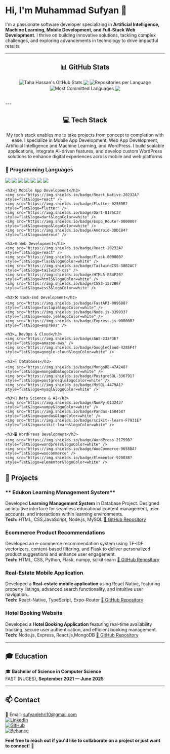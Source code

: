 # Hi, I'm Muhammad Sufyan 👋  
I'm a passionate software developer specializing in **Artificial Intelligence, Machine Learning, Mobile Development, and Full-Stack Web Development**. I thrive on building innovative solutions, tackling complex challenges, and exploring advancements in technology to drive impactful results.

---

<h2 align="center">📊 GitHub Stats</h2>
<p align="center">
  <img align="center" src="https://github-readme-stats.vercel.app/api?username=sufyan20033&theme=monokai&hide_border=false&include_all_commits=true&count_private=true" alt="Taha Hassan's GitHub Stats" />
  <img align="center" src="https://github-readme-stats.vercel.app/api/top-langs/?username=sufyan20033&theme=monokai&hide_border=false&include_all_commits=true&count_private=true&layout=compact&langs_count=90"/>
  <img align="center" src="https://github-profile-summary-cards.vercel.app/api/cards/repos-per-language?username=sufyan20033&theme=monokai" alt="Repositories per Language"/>
  <img align="center" src="https://github-profile-summary-cards.vercel.app/api/cards/most-commit-language?username=sufyan20033&theme=monokai" alt="Most Committed Languages"/>
  <img align="center" src="https://github-readme-streak-stats.herokuapp.com/?"/>
</p>
<br>
---

<h2 align="center">💻 Tech Stack</h2>
<p align="center">My tech stack enables me to take projects from concept to completion with ease. I specialize in Mobile App Development, Web App Development, Artificial Intelligence and Machine Learning, and WordPress. I build scalable applications, integrate AI-driven features, and develop custom WordPress solutions to enhance digital experiences across mobile and web platforms</p>

<p style="text-align: center;">
    <h3>🚀 Programming Languages</h3>
    <img src="https://img.shields.io/badge/C-A8B9CC?style=flat&logo=c&logoColor=white" />
    <img src="https://img.shields.io/badge/C%2B%2B-00599C?style=flat&logo=c%2B%2B&logoColor=white" />
    <img src="https://img.shields.io/badge/C%23-239120?style=flat&logo=c-sharp&logoColor=white" />
    <img src="https://img.shields.io/badge/Python-3776AB?style=flat&logo=python&logoColor=white" />
    <img src="https://img.shields.io/badge/Java-ED8B00?style=flat&logo=openjdk&logoColor=white" />
    <img src="https://img.shields.io/badge/JavaScript-F7DF1E?style=flat&logo=javascript&logoColor=black" />
    <img src="https://img.shields.io/badge/TypeScript-3178C6?style=flat&logo=typescript&logoColor=white" />

    <h3>📱 Mobile App Development</h3>
    <img src="https://img.shields.io/badge/React_Native-20232A?style=flat&logo=react" />
    <img src="https://img.shields.io/badge/Flutter-02569B?style=flat&logo=flutter" />
    <img src="https://img.shields.io/badge/Dart-0175C2?style=flat&logo=dart&logoColor=white" />
    <img src="https://img.shields.io/badge/Expo_Router-000000?style=flat&logo=expo&logoColor=white" />
    <img src="https://img.shields.io/badge/Android-3DDC84?style=flat&logo=android" />

    <h3>🌐 Web Development</h3>
    <img src="https://img.shields.io/badge/React-20232A?style=flat&logo=react" />
    <img src="https://img.shields.io/badge/Flask-000000?style=flat&logo=flask&logoColor=white" />
    <img src="https://img.shields.io/badge/TailwindCSS-38B2AC?style=flat&logo=tailwind-css" />
    <img src="https://img.shields.io/badge/HTML5-E34F26?style=flat&logo=html5&logoColor=white" />
    <img src="https://img.shields.io/badge/CSS3-1572B6?style=flat&logo=css3&logoColor=white" />

    <h3>🛠️ Back-End Development</h3>
    <img src="https://img.shields.io/badge/FastAPI-009688?style=flat&logo=fastapi&logoColor=white" />
    <img src="https://img.shields.io/badge/Node.js-339933?style=flat&logo=node.js&logoColor=white" />
    <img src="https://img.shields.io/badge/Express.js-000000?style=flat&logo=express" />

    <h3>☁️ DevOps & Cloud</h3>
    <img src="https://img.shields.io/badge/AWS-232F3E?style=flat&logo=amazon-aws" />
    <img src="https://img.shields.io/badge/GoogleCloud-4285F4?style=flat&logo=google-cloud&logoColor=white" />

    <h3>🗄️ Databases</h3>
    <img src="https://img.shields.io/badge/MongoDB-47A248?style=flat&logo=mongodb&logoColor=white" />
    <img src="https://img.shields.io/badge/PostgreSQL-336791?style=flat&logo=postgresql&logoColor=white" />
    <img src="https://img.shields.io/badge/MySQL-4479A1?style=flat&logo=mysql&logoColor=white" />

    <h3>🤖 Data Science & AI</h3>
    <img src="https://img.shields.io/badge/NumPy-013243?style=flat&logo=numpy&logoColor=white" />
    <img src="https://img.shields.io/badge/Pandas-150458?style=flat&logo=pandas&logoColor=white" />
    <img src="https://img.shields.io/badge/scikit--learn-F7931E?style=flat&logo=scikit-learn&logoColor=white" />

    <h3>🖥️ WordPress Development</h3>
    <img src="https://img.shields.io/badge/WordPress-21759B?style=flat&logo=wordpress&logoColor=white" />
    <img src="https://img.shields.io/badge/WooCommerce-96588A?style=flat&logo=woocommerce" />
    <img src="https://img.shields.io/badge/Elementor-92003B?style=flat&logo=elementor&logoColor=white" />
</p>



## 🚀 Projects  
### ** Edukon Learning Management System**  
Developed **Learning Management System** in Database Project. Designed an intuitive interface
for seamless educational content management, user accounts,
and interactions within learning environments.  
**Tech:** HTML, CSS,JavaScript, Node.js, MySQL
[🔗 GitHub Repository]([#](https://github.com/sufyan20033/LMS-Project.git))

### **Ecommerce Product Recommendations**  
Developed an e-commerce recommendation system using TF-IDF vectorizers, content-based filtering, and Flask to deliver
personalized product suggestions and enhance user
engagement.  
**Tech:** HTML, CSS, Python, Flask, numpy, scikit-learn
[🔗 GitHub Repository]([#](https://github.com/sufyan20033/Ecommerce-Recommendation-Project.git))

### **Real-Estate Mobile Application**  
Developed a **Real-estate mobile application** using React Native, featuring property listings, advanced search functionality, and intuitive user navigation..  
**Tech:** React-Native, TypeScript, Expo-Router
[🔗 GitHub Repository]([#](https://github.com/sufyan20033/React-Native-Estate.git))

### **Hotel Booking Website**  
Developed a **Hotel Booking  Application**  featuring real-time availability tracking, secure user authentication, and efficient
booking management.  
**Tech:** Node.js, Express, React.js,MongoDB
[🔗 GitHub Repository]([#](https://github.com/sufyan20033/MERN-Booking-App.git))

---

## 🎓 Education  
🎓 **Bachelor of Science in Computer Science**  
FAST (NUCES), **September 2021 — June 2025**

---

## 📫 Contact  
📧 Email: [sufyanlehri10@gmail.com](mailto:sufyanlehri10@gmail.com)  
[![LinkedIn](https://img.shields.io/badge/LinkedIn-0077B5?style=flat&logo=linkedin)]([https://www.linkedin.com/in/sufyan-abdul-rasheed-551a28210/])  
[![GitHub](https://img.shields.io/badge/GitHub-181717?style=flat&logo=github)](https://github.com/sufyan20033)  
[![Behance](https://img.shields.io/badge/Behance-1769FF?style=flat&logo=behance&logoColor=white)](https://www.behance.net/sufyanabdulr)

**Feel free to reach out if you'd like to collaborate on a project or just want to connect!** 🚀  

